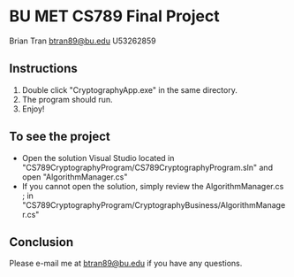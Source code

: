 # BU MET CS789 Final Project
Brian Tran
btran89@bu.edu
U53262859

## Instructions
1) Double click "CryptographyApp.exe" in the same directory.
2) The program should run.
3) Enjoy!

## To see the project
- Open the solution Visual Studio located in "CS789CryptographyProgram/CS789CryptographyProgram.sln" and open "AlgorithmManager.cs"
- If you cannot open the solution, simply review the AlgorithmManager.cs ; in "CS789CryptographyProgram/CryptographyBusiness/AlgorithmManager.cs"

## Conclusion
Please e-mail me at btran89@bu.edu if you have any questions.